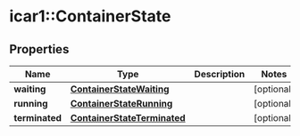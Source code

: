 # icar1::ContainerState


## Properties
Name | Type | Description | Notes
------------ | ------------- | ------------- | -------------
**waiting** | [**ContainerStateWaiting**](ContainerStateWaiting.md) |  | [optional] 
**running** | [**ContainerStateRunning**](ContainerStateRunning.md) |  | [optional] 
**terminated** | [**ContainerStateTerminated**](ContainerStateTerminated.md) |  | [optional] 


